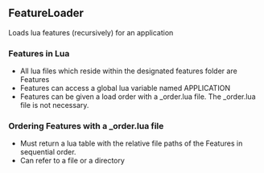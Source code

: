 ## FeatureLoader
Loads lua features (recursively) for an application

### Features in Lua
  - All lua files which reside within the designated features folder are Features
  - Features can access a global lua variable named APPLICATION
  - Features can be given a load order with a _order.lua file.  The _order.lua file is not necessary. 

### Ordering Features with a _order.lua file
  - Must return a lua table with the relative file paths of the Features in sequential order.
  - Can refer to a file or a directory
